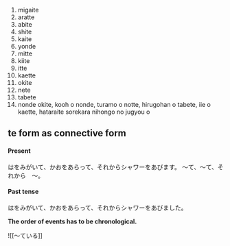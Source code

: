 1. migaite
2. aratte
3. abite
4. shite
5. kaite
6. yonde
7. mitte
8. kiite
9. itte
10. kaette
11. okite
12. nete
13. tabete
14. nonde
okite, kooh o nonde, turamo o notte, hirugohan o tabete, iie o kaette, hataraite sorekara nihongo no jugyou o 
## te form as connective form 
#### Present
はをみがいて、かおをあらって、それからシャワーをあびます。
～て、～て、それから　～。
#### Past tense
はをみがいて、かおをあらって、それからシャワーをあびました。

**The order of events has to be chronological.**

![[〜ている]]